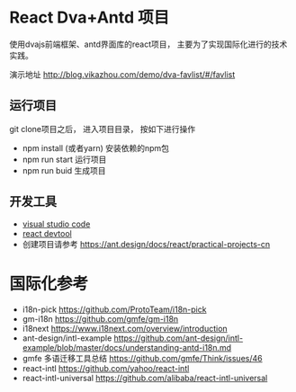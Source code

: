 # React Dva+Antd 项目

使用dvajs前端框架、antd界面库的react项目， 主要为了实现国际化进行的技术实践。

演示地址 http://blog.vikazhou.com/demo/dva-favlist/#/favlist

## 运行项目

git clone项目之后， 进入项目目录， 按如下进行操作

* npm install (或者yarn) 安装依赖的npm包
* npm run start 运行项目
* npm run buid 生成项目


## 开发工具

* [visual studio code](https://code.visualstudio.com/)
* [react devtool](https://github.com/facebook/react-devtools)
* 创建项目请参考  https://ant.design/docs/react/practical-projects-cn


# 国际化参考

* i18n-pick https://github.com/ProtoTeam/i18n-pick
* gm-i18n https://github.com/gmfe/gm-i18n
* i18next https://www.i18next.com/overview/introduction
* ant-design/intl-example https://github.com/ant-design/intl-example/blob/master/docs/understanding-antd-i18n.md
* gmfe 多语迁移工具总结  https://github.com/gmfe/Think/issues/46
* react-intl https://github.com/yahoo/react-intl
* react-intl-universal https://github.com/alibaba/react-intl-universal
